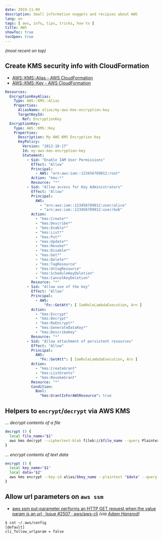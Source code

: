 ```yaml
---
date: 2019-11-09
description: Small information nuggets and recipies about AWS
lang: en
tags: [ aws, info, tips, tricks, how to ]
title: AWS
showToc: true
tocOpen: true
---
```


<!--more-->

*(most recent on top)*

## Create KMS security info with CloudFormation

* [AWS::KMS::Alias - AWS CloudFormation](https://docs.aws.amazon.com/AWSCloudFormation/latest/UserGuide/aws-resource-kms-alias.html)
* [AWS::KMS::Key - AWS CloudFormation](https://docs.aws.amazon.com/AWSCloudFormation/latest/UserGuide/aws-resource-kms-key.html)

```yaml
Resources:
  EncryptionKeyAlias:
    Type: AWS::KMS::Alias
    Properties:
      AliasName: alias/my-aws-kms-encryption-key
      TargetKeyId:
        Ref: EncryptionKey
  EncryptionKey:
    Type: AWS::KMS::Key
    Properties:
      Description: My AWS KMS Encryption Key
      KeyPolicy:
        Version: "2012-10-17"
        Id: my-aws-kms-encryption-key
        Statement:
          - Sid: "Enable IAM User Permissions"
            Effect: "Allow"
            Principal:
              - AWS: "arn:aws:iam::123456789012:root"
            Action: "kms:*"
            Resource: "*"
          - Sid: "Allow access for Key Administrators"
            Effect: "Allow"
            Principal:
              AWS:
                - "arn:aws:iam::123456789012:user/alice"
                - "arn:aws:iam::123456789012:user/bob"
            Action:
              - "kms:Create*"
              - "kms:Describe*"
              - "kms:Enable*"
              - "kms:List*"
              - "kms:Put*"
              - "kms:Update*"
              - "kms:Revoke*"
              - "kms:Disable*"
              - "kms:Get*"
              - "kms:Delete*"
              - "kms:TagResource"
              - "kms:UntagResource"
              - "kms:ScheduleKeyDeletion"
              - "kms:CancelKeyDeletion"
            Resource: "*"
          - Sid: "Allow use of the key"
            Effect: "Allow"
            Principal:
              - AWS:
                  "Fn::GetAtt": [ IamRoleLambdaExecution, Arn ]
            Action:
              - "kms:Encrypt"
              - "kms:Decrypt"
              - "kms:ReEncrypt*"
              - "kms:GenerateDataKey*"
              - "kms:DescribeKey"
            Resource: "*"
          - Sid: "Allow attachment of persistent resources"
            Effect: "Allow"
            Principal:
              AWS:
                "Fn::GetAtt": [ IamRoleLambdaExecution, Arn ]
            Action:
              - "kms:CreateGrant"
              - "kms:ListGrants"
              - "kms:RevokeGrant"
            Resource: "*"
            Condition:
              Bool:
                "kms:GrantIsForAWSResource": true
```

## Helpers to `encrypt`/`decrypt` via AWS KMS

*… decrypt contents of a file*

```bash
decrypt () {
  local file_name="$1"
  aws kms decrypt --ciphertext-blob fileb://$file_name --query Plaintext --output text | base64 --decode
}
```

*… encrypt contents of text data*

```bash
encrypt () {
  local key_name="$1"
  local data="$2"
  aws kms encrypt --key-id alias/$key_name --plaintext "$data" --query CiphertextBlob --output text | base64 --encode
}
```

## Allow url parameters on `aws ssm`

* [aws ssm put-parameter performs an HTTP GET request when the value param is an url · Issue #2507 · aws/aws-cli](https://github.com/aws/aws-cli/issues/2507) *(via [Adam Hansrod](https://equalexperts.slack.com/archives/C0KU4SA5N/p1550249921001800))*

```bash
$ cat ~/.aws/config
[default]
cli_follow_urlparam = false
```
